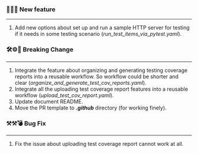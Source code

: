 ### 🎉🎊🍾 New feature
<hr>

1. Add new options about set up and run a sample HTTP server for testing if it needs in some testing scenario (_run_test_items_via_pytest.yaml_).

### 🛠⚙️🔩 **Breaking Change**
<hr>

1. Integrate the feature about organizing and generating testing coverage reports into a reusable workflow. So workflow could be shorter and clear (_organize_and_generate_test_cov_reports.yaml_).
2. Integrate all the uploading test coverage report features into a reusable workflow (_upload_test_cov_report.yaml_).
3. Update document README.
4. Move the PR template to **_.github_** directory (for working finely).

### ⚒⚒💣 **Bug Fix** 
<hr>

1. Fix the issue about uploading test coverage report cannot work at all.
